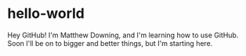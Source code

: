 # hello-world
Hey GitHub!
I'm Matthew Downing, and I'm learning how to use GitHub.
Soon I'll be on to bigger and better things, but I'm starting here.
